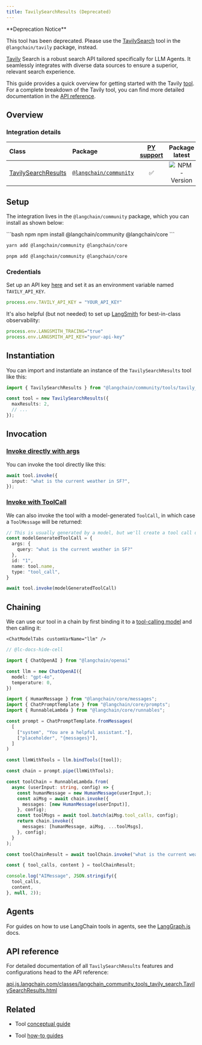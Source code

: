 ```yaml
---
title: TavilySearchResults (Deprecated)
---
```


<Info>
**Deprecation Notice**

This tool has been deprecated. Please use the [TavilySearch](./tavily_search) tool in the `@langchain/tavily` package, instead.

</Info>

[Tavily](https://tavily.com/) Search is a robust search API tailored specifically for LLM Agents. It seamlessly integrates with diverse data sources to ensure a superior, relevant search experience.

This guide provides a quick overview for getting started with the Tavily [tool](/oss/integrations/tools/). For a complete breakdown of the Tavily tool, you can find more detailed documentation in the [API reference](https://v03.api.js.langchain.com/classes/_langchain_community.tools_tavily_search.TavilySearchResults.html).

## Overview

### Integration details

| Class | Package | [PY support](https://python.langchain.com/docs/integrations/tools/tavily_search/) | Package latest |
| :--- | :--- | :---: | :---: |
| [TavilySearchResults](https://api.js.langchain.com/classes/langchain_community_tools_tavily_search.TavilySearchResults.html) | [`@langchain/community`](https://www.npmjs.com/package/@langchain/community) | ✅ |  ![NPM - Version](https://img.shields.io/npm/v/@langchain/community?style=flat-square&label=%20&) |

## Setup

The integration lives in the `@langchain/community` package, which you can install as shown below:

<CodeGroup>
```bash npm
npm install @langchain/community @langchain/core
```

```bash yarn
yarn add @langchain/community @langchain/core
```

```bash pnpm
pnpm add @langchain/community @langchain/core
```
</CodeGroup>

### Credentials

Set up an API key [here](https://app.tavily.com) and set it as an environment variable named `TAVILY_API_KEY`.

```typescript
process.env.TAVILY_API_KEY = "YOUR_API_KEY"
```

It's also helpful (but not needed) to set up [LangSmith](https://smith.langchain.com/) for best-in-class observability:

```typescript
process.env.LANGSMITH_TRACING="true"
process.env.LANGSMITH_API_KEY="your-api-key"
```

## Instantiation

You can import and instantiate an instance of the `TavilySearchResults` tool like this:

```typescript
import { TavilySearchResults } from "@langchain/community/tools/tavily_search";

const tool = new TavilySearchResults({
  maxResults: 2,
  // ...
});
```

## Invocation

### [Invoke directly with args](/oss/concepts/tools)

You can invoke the tool directly like this:

```typescript
await tool.invoke({
  input: "what is the current weather in SF?",
});
```

### [Invoke with ToolCall](/oss/concepts/tools)

We can also invoke the tool with a model-generated `ToolCall`, in which case a `ToolMessage` will be returned:

```typescript
// This is usually generated by a model, but we'll create a tool call directly for demo purposes.
const modelGeneratedToolCall = {
  args: {
    query: "what is the current weather in SF?"
  },
  id: "1",
  name: tool.name,
  type: "tool_call",
}

await tool.invoke(modelGeneratedToolCall)
```

## Chaining

We can use our tool in a chain by first binding it to a [tool-calling model](/oss/how-to/tool_calling/) and then calling it:

```{=mdx}
<ChatModelTabs customVarName="llm" />
```

```typescript
// @lc-docs-hide-cell

import { ChatOpenAI } from "@langchain/openai"

const llm = new ChatOpenAI({
  model: "gpt-4o",
  temperature: 0,
})
```

```typescript
import { HumanMessage } from "@langchain/core/messages";
import { ChatPromptTemplate } from "@langchain/core/prompts";
import { RunnableLambda } from "@langchain/core/runnables";

const prompt = ChatPromptTemplate.fromMessages(
  [
    ["system", "You are a helpful assistant."],
    ["placeholder", "{messages}"],
  ]
)

const llmWithTools = llm.bindTools([tool]);

const chain = prompt.pipe(llmWithTools);

const toolChain = RunnableLambda.from(
  async (userInput: string, config) => {
    const humanMessage = new HumanMessage(userInput,);
    const aiMsg = await chain.invoke({
      messages: [new HumanMessage(userInput)],
    }, config);
    const toolMsgs = await tool.batch(aiMsg.tool_calls, config);
    return chain.invoke({
      messages: [humanMessage, aiMsg, ...toolMsgs],
    }, config);
  }
);

const toolChainResult = await toolChain.invoke("what is the current weather in sf?");
```

```typescript
const { tool_calls, content } = toolChainResult;

console.log("AIMessage", JSON.stringify({
  tool_calls,
  content,
}, null, 2));
```

## Agents

For guides on how to use LangChain tools in agents, see the [LangGraph.js](https://langchain-ai.github.io/langgraphjs/) docs.

## API reference

For detailed documentation of all `TavilySearchResults` features and configurations head to the API reference:

[api.js.langchain.com/classes/langchain_community_tools_tavily_search.TavilySearchResults.html](https://api.js.langchain.com/classes/langchain_community_tools_tavily_search.TavilySearchResults.html)

## Related

* Tool [conceptual guide](https://js.langchain.com/docs/concepts/tools/)

* Tool [how-to guides](https://js.langchain.com/docs/how_to/#tools)
